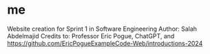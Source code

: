 # me
Website creation for Sprint 1 in Software Engineering
Author: Salah Abdelmajid
Credits to: Professor Eric Pogue, ChatGPT, and https://github.com/EricPogueExampleCode-Web/introductions-2024